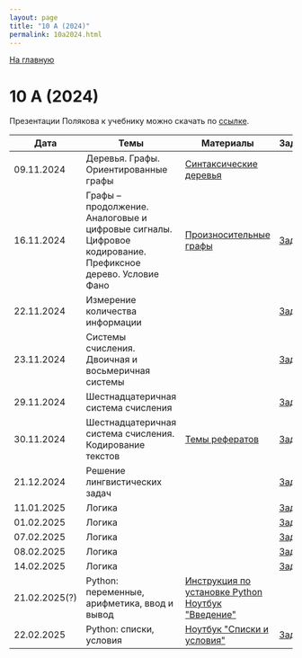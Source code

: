 ```yaml
---
layout: page
title: "10 А (2024)"
permalink: 10a2024.html
---
```

[На главную](https://pkholyavin.github.io)

# 10 А (2024)

Презентации Полякова к учебнику можно скачать по [ссылке](http://kpolyakov.spb.ru/school/basebook/slides.htm).

| Дата | Темы | Материалы | Задание |
|---|---|---|---|
|09.11.2024|Деревья. Графы. Ориентированные графы|[Синтаксические деревья](syntax_trees.html)||
|16.11.2024|Графы &ndash; продолжение. Аналоговые и цифровые сигналы.<br>   Цифровое кодирование. Префиксное дерево. Условие Фано|[Произносительные графы](pronunciation_graphs.html)|[Задание](10a_task_16112024.html)|
|22.11.2024|Измерение количества информации||[Задание](10a_task_22112024.html)|
|23.11.2024|Системы счисления. Двоичная и восьмеричная системы||[Задание](10a_task_23112024.html)|
|29.11.2024|Шестнадцатеричная система счисления||[Задание](10a_task_29112024.html)|
|30.11.2024|Шестнадцатеричная система счисления. Кодирование текстов|[Темы рефератов](10a_essays.html)|[Задание](10a_task_30112024.html)|
|21.12.2024|Решение лингвистических задач||[Задание](images/sango_numbers.jpg)|
|11.01.2025|Логика||[Задание](10a_task_11012025.html)|
|01.02.2025|Логика||[Задание](10a_task_01022025.html)|
|07.02.2025|Логика||[Задание](10a_task_07022025.html)|
|08.02.2025|Логика||[Задание](10a_task_08022025.html)|
|14.02.2025|Логика||[Задание](10a_task_14022025.html)|
|21.02.2025(?)|Python: переменные, арифметика, ввод и вывод|[Инструкция по установке Python](install_python.html)<br>[Ноутбук "Введение"](https://colab.research.google.com/github/PKholyavin/compsci/blob/main/ipynb/variables.ipynb)||
|22.02.2025|Python: списки, условия|[Ноутбук "Списки и условия"](https://colab.research.google.com/github/PKholyavin/compsci/blob/main/ipynb/lists_and_conditions.ipynb)|[Задание](10a_task_22022025.html)|
